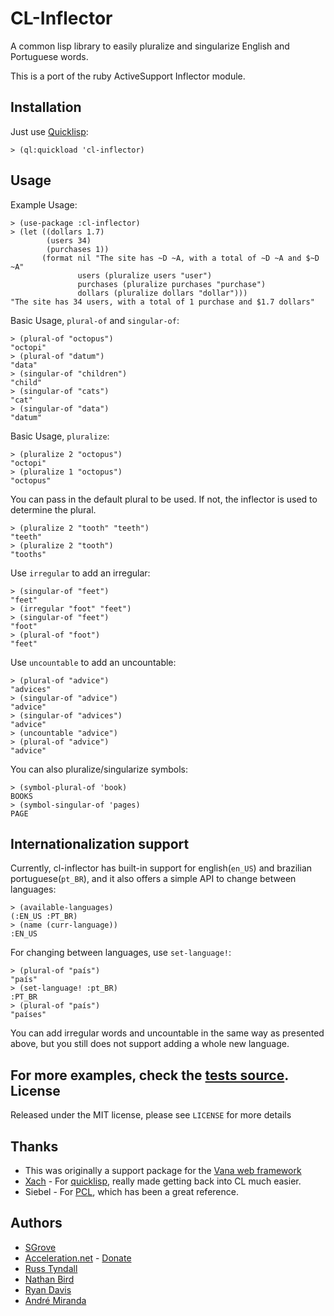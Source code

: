 CL-Inflector
========

A common lisp library to easily pluralize and singularize English and Portuguese words.

This is a port of the ruby ActiveSupport Inflector module.

Installation
------------------
Just use [Quicklisp](www.quicklisp.org):

    > (ql:quickload 'cl-inflector)

Usage
-----------
Example Usage:

    > (use-package :cl-inflector)
    > (let ((dollars 1.7)
            (users 34)
            (purchases 1))
           (format nil "The site has ~D ~A, with a total of ~D ~A and $~D ~A"  
                   users (pluralize users "user") 
                   purchases (pluralize purchases "purchase") 
                   dollars (pluralize dollars "dollar")))
    "The site has 34 users, with a total of 1 purchase and $1.7 dollars"

Basic Usage, `plural-of` and `singular-of`:

    > (plural-of "octopus") 
    "octopi"
    > (plural-of "datum")
    "data"
    > (singular-of "children")
    "child"
    > (singular-of "cats")
    "cat"
    > (singular-of "data")
    "datum"

Basic Usage, `pluralize`:

    > (pluralize 2 "octopus")
    "octopi"
    > (pluralize 1 "octopus")
    "octopus"

You can pass in the default plural to be used. If not, the inflector is used to determine the plural.

    > (pluralize 2 "tooth" "teeth")
    "teeth"
    > (pluralize 2 "tooth")
    "tooths"

Use `irregular` to add an irregular:

    > (singular-of "feet")
    "feet"
    > (irregular "foot" "feet")
    > (singular-of "feet")
    "foot"
    > (plural-of "foot")
    "feet"

Use `uncountable` to add an uncountable:

    > (plural-of "advice")
    "advices"
    > (singular-of "advice")
    "advice"
    > (singular-of "advices")
    "advice"
    > (uncountable "advice")
    > (plural-of "advice")
    "advice"

You can also pluralize/singularize symbols:

    > (symbol-plural-of 'book)
    BOOKS
    > (symbol-singular-of 'pages)
    PAGE
    
Internationalization support
---------------
Currently, cl-inflector has built-in support for english(`en_US`) and brazilian portuguese(`pt_BR`), and it also offers a simple API to change between languages:

    > (available-languages)
    (:EN_US :PT_BR)
    > (name (curr-language))
    :EN_US


For changing between languages, use `set-language!`:

    > (plural-of "país")
    "país"
    > (set-language! :pt_BR)
    :PT_BR
    > (plural-of "país")
    "países"

You can add irregular words and uncountable in the same way as presented above, but you still does not support adding a whole new language.

For more examples, check the [tests source](https://github.com/AccelerationNet/cl-inflector/blob/master/tests/inflector.lisp).
License
---------------

Released under the MIT license, please see `LICENSE` for more details

Thanks
-------------
  - This was originally a support package for the [Vana web framework][1]
  - [Xach][2] - For [quicklisp][3], really made getting back into CL much easier.
  - Siebel - For [PCL][4], which has been a great reference.


  [1]: https://github.com/sgrove/vana
  [2]: http://xach.livejournal.com/
  [3]: http://www.quicklisp.org/
  [4]: http://gigamonkeys.com/book/

## Authors
 * [SGrove](https://github.com/sgrove)
 * [Acceleration.net](http://www.acceleration.net/) - [Donate](http://www.acceleration.net/programming/donate-to-acceleration-net/)
  * [Russ Tyndall](http://russ.unwashedmeme.com/blog)
  * [Nathan Bird](http://the.unwashedmeme.com/blog)
  * [Ryan Davis](http://ryepup.unwashedmeme.com/blog)
  * [André Miranda](http://github.com/EuAndreh)

